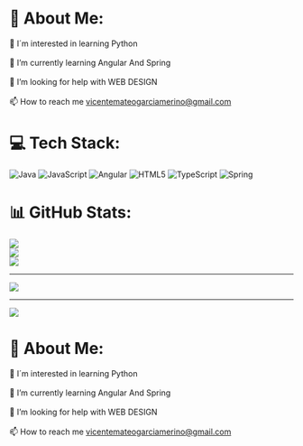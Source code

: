 # 💫 About Me:
🎯 I´m interested in learning Python<br><br>🌱 I’m currently learning Angular And Spring<br><br>🤝 I’m looking for help with WEB DESIGN<br><br>📫 How to reach me vicentemateogarciamerino@gmail.com


# 💻 Tech Stack:
![Java](https://img.shields.io/badge/java-%23ED8B00.svg?style=for-the-badge&logo=openjdk&logoColor=white) ![JavaScript](https://img.shields.io/badge/javascript-%23323330.svg?style=for-the-badge&logo=javascript&logoColor=%23F7DF1E) ![Angular](https://img.shields.io/badge/angular-%23DD0031.svg?style=for-the-badge&logo=angular&logoColor=white) ![HTML5](https://img.shields.io/badge/html5-%23E34F26.svg?style=for-the-badge&logo=html5&logoColor=white) ![TypeScript](https://img.shields.io/badge/typescript-%23007ACC.svg?style=for-the-badge&logo=typescript&logoColor=white) ![Spring](https://img.shields.io/badge/spring-%236DB33F.svg?style=for-the-badge&logo=spring&logoColor=white)
# 📊 GitHub Stats:
![](https://github-readme-stats.vercel.app/api?username=Vmateogms&theme=dark&hide_border=false&include_all_commits=false&count_private=false)<br/>
![](https://github-readme-streak-stats.herokuapp.com/?user=Vmateogms&theme=dark&hide_border=true)<br/>
![](https://github-readme-stats.vercel.app/api/top-langs/?username=Vmateogms&theme=dark&hide_border=false&include_all_commits=false&count_private=false&layout=compact)


---
[![](https://visitcount.itsvg.in/api?id=Vmateogms&icon=0&color=0)](https://visitcount.itsvg.in)

<!-- Proudly created with GPRM ( https://gprm.itsvg.in ) -->
---
[![](https://visitcount.itsvg.in/api?id=Vmateogms&icon=0&color=0)](https://visitcount.itsvg.in)

# 💫 About Me:
🎯 I´m interested in learning Python<br><br>🌱 I’m currently learning Angular And Spring<br><br>🤝 I’m looking for help with WEB DESIGN<br><br>📫 How to reach me vicentemateogarciamerino@gmail.com







